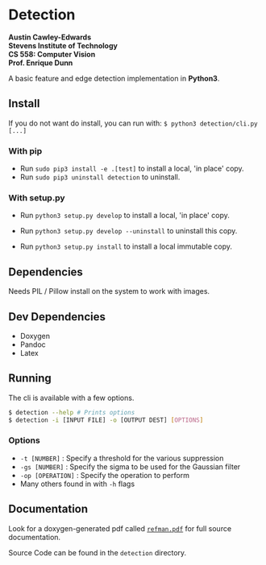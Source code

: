 # Detection
**Austin Cawley-Edwards  
Stevens Institute of Technology  
CS 558: Computer Vision  
Prof. Enrique Dunn**  

A basic feature and edge detection implementation in __Python3__.

## Install
If you do not want do install, you can run with:
`$ python3 detection/cli.py [...]`

### With pip
 * Run `sudo pip3 install -e .[test]` to install a local, 'in place' copy.
 * Run `sudo pip3 uninstall detection` to uninstall.

### With setup.py
* Run `python3 setup.py develop` to install a local, 'in place' copy.
* Run `python3 setup.py develop --uninstall` to uninstall this copy.

* Run `python3 setup.py install` to install a local immutable copy.  

## Dependencies
Needs PIL / Pillow install on the system to work with images. 

## Dev Dependencies
* Doxygen
* Pandoc
* Latex

## Running

The cli is available with a few options.

```bash
$ detection --help # Prints options
$ detection -i [INPUT FILE] -o [OUTPUT DEST] [OPTIONS]
```

### Options

* `-t [NUMBER]` : Specify a threshold for the various suppression
* `-gs [NUMBER]` : Specify the sigma to be used for the Gaussian filter
* `-op [OPERATION]` : Specify the operation to perform
* Many others found in with `-h` flags

## Documentation
Look for a doxygen-generated pdf called [`refman.pdf`](./refman.pdf) for full source documentation.  

Source Code can be found in the `detection` directory.  
